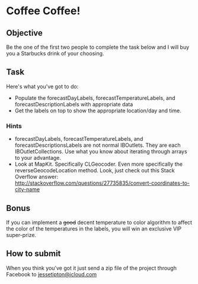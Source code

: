 # Coffee Coffee!

## Objective

Be the one of the first two people to complete the task below and I will buy you a Starbucks drink of your choosing.
 
## Task

Here's what you've got to do:

* Populate the forecastDayLabels, forecastTemperatureLabels, and forecastDescriptionLabels with appropriate data
* Get the labels on top to show the appropriate location/day and time.
 
### Hints

* forecastDayLabels, forecastTemperatureLabels, and forecastDescriptionsLabels are not normal IBOutlets. They are each IBOutletCollections. Use what you know about iterating through arrays to your advantage.
* Look at MapKit. Specifically CLGeocoder. Even more specifically the reverseGeocodeLocation method. Look, just check out this Stack Overflow answer: http://stackoverflow.com/questions/27735835/convert-coordinates-to-city-name
 
## Bonus

If you can implement a ~~good~~ decent temperature to color algorithm to affect the color of the temperatures in the labels, you will win an exclusive VIP super-prize.
 
## How to submit

When you think you've got it just send a zip file of the project through Facebook to jessetipton@icloud.com
